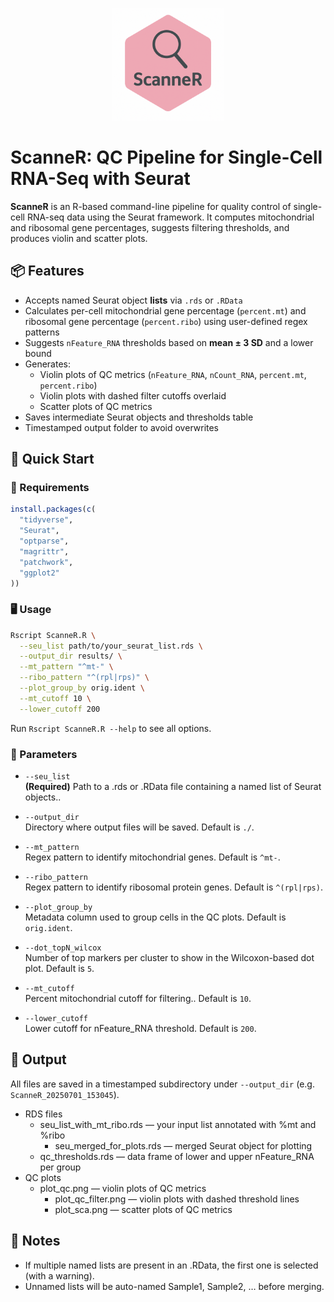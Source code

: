 <p align="center">
  <img src="ScanneR_hex.png" width="180"/>
</p>

# ScanneR: QC Pipeline for Single-Cell RNA-Seq with Seurat

**ScanneR** is an R-based command-line pipeline for quality control of single-cell RNA-seq data using the Seurat framework. It computes mitochondrial and ribosomal gene percentages, suggests filtering thresholds, and produces violin and scatter plots.

## 📦 Features

- Accepts named Seurat object **lists** via `.rds` or `.RData`  
- Calculates per-cell mitochondrial gene percentage (`percent.mt`) and ribosomal gene percentage (`percent.ribo`) using user-defined regex patterns  
- Suggests `nFeature_RNA` thresholds based on **mean ± 3 SD** and a lower bound  
- Generates:
  - Violin plots of QC metrics (`nFeature_RNA`, `nCount_RNA`, `percent.mt`, `percent.ribo`)
  - Violin plots with dashed filter cutoffs overlaid  
  - Scatter plots of QC metrics  
- Saves intermediate Seurat objects and thresholds table  
- Timestamped output folder to avoid overwrites  

## 🚀 Quick Start

### 🔧 Requirements

```r
install.packages(c(
  "tidyverse",
  "Seurat",
  "optparse",
  "magrittr",
  "patchwork",
  "ggplot2"
))
```

### 🖥️ Usage

```bash
Rscript ScanneR.R \
  --seu_list path/to/your_seurat_list.rds \
  --output_dir results/ \
  --mt_pattern "^mt-" \
  --ribo_pattern "^(rpl|rps)" \
  --plot_group_by orig.ident \
  --mt_cutoff 10 \
  --lower_cutoff 200
```
Run `Rscript ScanneR.R --help` to see all options.

### 📝 Parameters

- `--seu_list`  
  **(Required)** Path to a .rds or .RData file containing a named list of Seurat objects..

- `--output_dir`  
  Directory where output files will be saved. Default is `./`.

- `--mt_pattern`  
  Regex pattern to identify mitochondrial genes. Default is `^mt-`.

- `--ribo_pattern`  
  Regex pattern to identify ribosomal protein genes. Default is `^(rpl|rps)`.

- `--plot_group_by`  
  Metadata column used to group cells in the QC plots. Default is `orig.ident`.

- `--dot_topN_wilcox`  
  Number of top markers per cluster to show in the Wilcoxon-based dot plot. Default is `5`.

- `--mt_cutoff`  
  Percent mitochondrial cutoff for filtering.. Default is `10`.

- `--lower_cutoff`  
  Lower cutoff for nFeature_RNA threshold. Default is `200`.

## 📂 Output

All files are saved in a timestamped subdirectory under `--output_dir` (e.g. `ScanneR_20250701_153045`).

- RDS files
  - seu_list_with_mt_ribo.rds — your input list annotated with %mt and %ribo
	- seu_merged_for_plots.rds — merged Seurat object for plotting
  - qc_thresholds.rds    — data frame of lower and upper nFeature_RNA per group
- QC plots
  - plot_qc.png          — violin plots of QC metrics
	- plot_qc_filter.png   — violin plots with dashed threshold lines
	- plot_sca.png         — scatter plots of QC metrics

## 📌 Notes

- If multiple named lists are present in an .RData, the first one is selected (with a warning).
- Unnamed lists will be auto-named Sample1, Sample2, … before merging.

